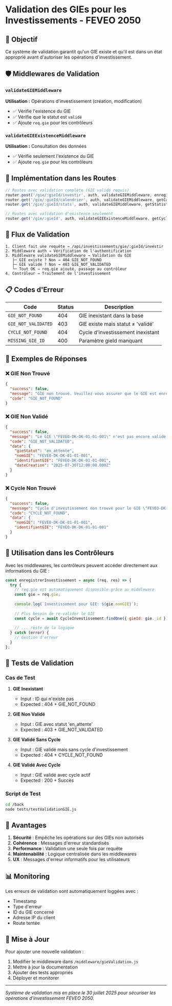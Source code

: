 # Validation des GIEs pour les Investissements - FEVEO 2050

## 🎯 Objectif

Ce système de validation garantit qu'un GIE existe et qu'il est dans un état approprié avant d'autoriser les opérations d'investissement.

## 🛡️ Middlewares de Validation

### `validateGIEMiddleware`
**Utilisation :** Opérations d'investissement (création, modification)
- ✅ Vérifie l'existence du GIE
- ✅ Vérifie que le statut est `validé`
- ✅ Ajoute `req.gie` pour les contrôleurs

### `validateGIEExistenceMiddleware`
**Utilisation :** Consultation des données
- ✅ Vérifie seulement l'existence du GIE
- ✅ Ajoute `req.gie` pour les contrôleurs

## 📍 Implémentation dans les Routes

```javascript
// Routes avec validation complète (GIE validé requis)
router.post('/gie/:gieId/investir', auth, validateGIEMiddleware, enregistrerInvestissement);
router.get('/gie/:gieId/calendrier', auth, validateGIEMiddleware, getCalendrier);
router.get('/gie/:gieId/stats', auth, validateGIEMiddleware, getStatistiques);

// Routes avec validation d'existence seulement
router.get('/gie/:gieId', auth, validateGIEExistenceMiddleware, getCycleByGIE);
```

## 🔄 Flux de Validation

```
1. Client fait une requête → /api/investissements/gie/:gieId/investir
2. Middleware auth → Vérification de l'authentification
3. Middleware validateGIEMiddleware → Validation du GIE
   ├─ GIE existe ? Non → 404 GIE_NOT_FOUND
   ├─ GIE validé ? Non → 403 GIE_NOT_VALIDATED
   └─ Tout OK → req.gie ajouté, passage au contrôleur
4. Contrôleur → Traitement de l'investissement
```

## 📋 Codes d'Erreur

| Code | Status | Description |
|------|--------|-------------|
| `GIE_NOT_FOUND` | 404 | GIE inexistant dans la base |
| `GIE_NOT_VALIDATED` | 403 | GIE existe mais statut ≠ 'validé' |
| `CYCLE_NOT_FOUND` | 404 | Cycle d'investissement inexistant |
| `MISSING_GIE_ID` | 400 | Paramètre gieId manquant |

## 📝 Exemples de Réponses

### ❌ GIE Non Trouvé
```json
{
  "success": false,
  "message": "GIE non trouvé. Veuillez vous assurer que le GIE est enregistré.",
  "code": "GIE_NOT_FOUND"
}
```

### ❌ GIE Non Validé
```json
{
  "success": false,
  "message": "Le GIE \"FEVEO-DK-DK-01-01-001\" n'est pas encore validé. Statut actuel: en_attente. Veuillez attendre la validation de votre adhésion.",
  "code": "GIE_NOT_VALIDATED",
  "data": {
    "gieStatut": "en_attente",
    "nomGIE": "FEVEO-DK-DK-01-01-001",
    "identifiantGIE": "FEVEO-DK-DK-01-01-001",
    "dateCreation": "2025-07-30T12:00:00.000Z"
  }
}
```

### ❌ Cycle Non Trouvé
```json
{
  "success": false,
  "message": "Cycle d'investissement non trouvé pour le GIE \"FEVEO-DK-DK-01-01-001\". Veuillez contacter l'administration.",
  "code": "CYCLE_NOT_FOUND",
  "data": {
    "nomGIE": "FEVEO-DK-DK-01-01-001",
    "identifiantGIE": "FEVEO-DK-DK-01-01-001"
  }
}
```

## 🔧 Utilisation dans les Contrôleurs

Avec les middlewares, les contrôleurs peuvent accéder directement aux informations du GIE :

```javascript
const enregistrerInvestissement = async (req, res) => {
  try {
    // req.gie est automatiquement disponible grâce au middleware
    const gie = req.gie;
    
    console.log(`Investissement pour GIE: ${gie.nomGIE}`);
    
    // Plus besoin de re-valider le GIE
    const cycle = await CycleInvestissement.findOne({ gieId: gie._id });
    
    // ... reste de la logique
  } catch (error) {
    // Gestion d'erreur
  }
};
```

## 🧪 Tests de Validation

### Cas de Test

1. **GIE Inexistant**
   - Input : ID qui n'existe pas
   - Expected : 404 + GIE_NOT_FOUND

2. **GIE Non Validé**
   - Input : GIE avec statut 'en_attente'
   - Expected : 403 + GIE_NOT_VALIDATED

3. **GIE Validé Sans Cycle**
   - Input : GIE validé mais sans cycle d'investissement
   - Expected : 404 + CYCLE_NOT_FOUND

4. **GIE Validé Avec Cycle**
   - Input : GIE validé avec cycle actif
   - Expected : 200 + Succès

### Script de Test
```bash
cd /back
node tests/testValidationGIE.js
```

## 🚀 Avantages

1. **Sécurité** : Empêche les opérations sur des GIEs non autorisés
2. **Cohérence** : Messages d'erreur standardisés
3. **Performance** : Validation une seule fois par requête
4. **Maintenabilité** : Logique centralisée dans les middlewares
5. **UX** : Messages d'erreur informatifs pour les utilisateurs

## 📊 Monitoring

Les erreurs de validation sont automatiquement loggées avec :
- Timestamp
- Type d'erreur
- ID du GIE concerné
- Adresse IP du client
- Route tentée

## 🔄 Mise à Jour

Pour ajouter une nouvelle validation :

1. Modifier le middleware dans `/middleware/gieValidation.js`
2. Mettre à jour la documentation
3. Ajouter des tests appropriés
4. Déployer et monitorer

---

*Système de validation mis en place le 30 juillet 2025 pour sécuriser les opérations d'investissement FEVEO 2050.*

